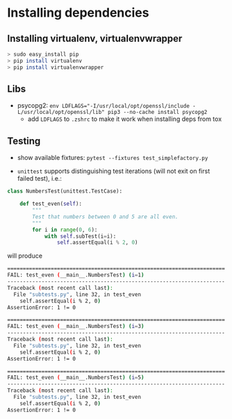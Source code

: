 # Installing dependencies

## Installing virtualenv, virtualenvwrapper

```bash
> sudo easy_install pip
> pip install virtualenv
> pip install virtualenvwrapper
```

## Libs

* psycopg2: `env LDFLAGS="-I/usr/local/opt/openssl/include -L/usr/local/opt/openssl/lib" pip3 --no-cache install psycopg2`
  * add `LDFLAGS` to `.zshrc` to make it work when installing deps from tox 

## Testing

* show available fixtures: `pytest --fixtures test_simplefactory.py`

* `unittest` supports distinguishing test iterations (will not exit on first failed test), i.e.:

```python
class NumbersTest(unittest.TestCase):

    def test_even(self):
        """
        Test that numbers between 0 and 5 are all even.
        """
        for i in range(0, 6):
            with self.subTest(i=i):
                self.assertEqual(i % 2, 0)
```

will produce

```bash
======================================================================
FAIL: test_even (__main__.NumbersTest) (i=1)
----------------------------------------------------------------------
Traceback (most recent call last):
  File "subtests.py", line 32, in test_even
    self.assertEqual(i % 2, 0)
AssertionError: 1 != 0

======================================================================
FAIL: test_even (__main__.NumbersTest) (i=3)
----------------------------------------------------------------------
Traceback (most recent call last):
  File "subtests.py", line 32, in test_even
    self.assertEqual(i % 2, 0)
AssertionError: 1 != 0

======================================================================
FAIL: test_even (__main__.NumbersTest) (i=5)
----------------------------------------------------------------------
Traceback (most recent call last):
  File "subtests.py", line 32, in test_even
    self.assertEqual(i % 2, 0)
AssertionError: 1 != 0
```
